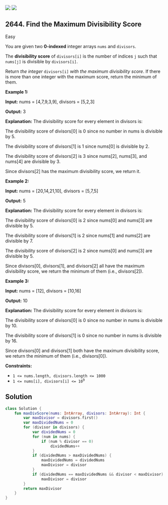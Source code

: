 [![](https://img.shields.io/github/stars/javadev/LeetCode-in-Kotlin?label=Stars&style=flat-square)](https://github.com/javadev/LeetCode-in-Kotlin)
[![](https://img.shields.io/github/forks/javadev/LeetCode-in-Kotlin?label=Fork%20me%20on%20GitHub%20&style=flat-square)](https://github.com/javadev/LeetCode-in-Kotlin/fork)

## 2644\. Find the Maximum Divisibility Score

Easy

You are given two **0-indexed** integer arrays `nums` and `divisors`.

The **divisibility score** of `divisors[i]` is the number of indices `j` such that `nums[j]` is divisible by `divisors[i]`.

Return _the integer_ `divisors[i]` _with the maximum divisibility score_. If there is more than one integer with the maximum score, return the minimum of them.

**Example 1:**

**Input:** nums = [4,7,9,3,9], divisors = [5,2,3]

**Output:** 3

**Explanation:** The divisibility score for every element in divisors is: 

The divisibility score of divisors[0] is 0 since no number in nums is divisible by 5.

The divisibility score of divisors[1] is 1 since nums[0] is divisible by 2. 

The divisibility score of divisors[2] is 3 since nums[2], nums[3], and nums[4] are divisible by 3. 

Since divisors[2] has the maximum divisibility score, we return it.

**Example 2:**

**Input:** nums = [20,14,21,10], divisors = [5,7,5]

**Output:** 5

**Explanation:** The divisibility score for every element in divisors is: 

The divisibility score of divisors[0] is 2 since nums[0] and nums[3] are divisible by 5. 

The divisibility score of divisors[1] is 2 since nums[1] and nums[2] are divisible by 7.

The divisibility score of divisors[2] is 2 since nums[0] and nums[3] are divisible by 5. 

Since divisors[0], divisors[1], and divisors[2] all have the maximum divisibility score, we return the minimum of them (i.e., divisors[2]).

**Example 3:**

**Input:** nums = [12], divisors = [10,16]

**Output:** 10

**Explanation:** The divisibility score for every element in divisors is: 

The divisibility score of divisors[0] is 0 since no number in nums is divisible by 10. 

The divisibility score of divisors[1] is 0 since no number in nums is divisible by 16. 

Since divisors[0] and divisors[1] both have the maximum divisibility score, we return the minimum of them (i.e., divisors[0]).

**Constraints:**

*   `1 <= nums.length, divisors.length <= 1000`
*   <code>1 <= nums[i], divisors[i] <= 10<sup>9</sup></code>

## Solution

```kotlin
class Solution {
    fun maxDivScore(nums: IntArray, divisors: IntArray): Int {
        var maxDivisor = divisors.first()
        var maxDividedNums = 0
        for (divisor in divisors) {
            var dividedNums = 0
            for (num in nums) {
                if (num % divisor == 0)
                    dividedNums++
            }
            if (dividedNums > maxDividedNums) {
                maxDividedNums = dividedNums
                maxDivisor = divisor
            }
            if (dividedNums == maxDividedNums && divisor < maxDivisor)
                maxDivisor = divisor
        }
        return maxDivisor
    }
}
```